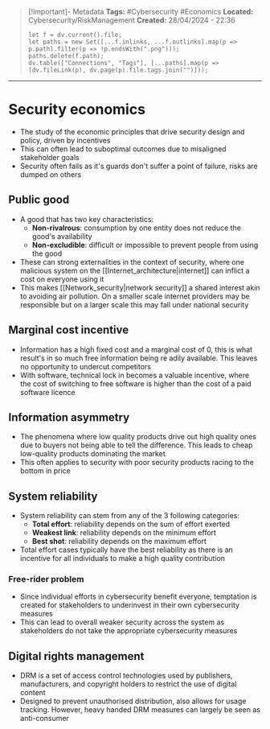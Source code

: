 > [!important]- Metadata
> **Tags:** #Cybersecurity #Economics 
> **Located:** Cybersecurity/RiskManagement
> **Created:** 28/04/2024 - 22:36
> ```dataviewjs
> let f = dv.current().file;
> let paths = new Set([...f.inlinks, ...f.outlinks].map(p => p.path).filter(p => !p.endsWith(".png")));
> paths.delete(f.path);
> dv.table(["Connections", "Tags"], [...paths].map(p => [dv.fileLink(p), dv.page(p).file.tags.join("")]));
> ```

___
# Security economics
- The study of the economic principles that drive security design and policy, driven by incentives 
- This can often lead to suboptimal outcomes due to misaligned stakeholder goals
- Security often fails as it's guards don't suffer a point of failure, risks are dumped on others
## Public good
- A good that has two key characteristics:
	- **Non-rivalrous**: consumption by one entity does not reduce the good's availability 
	- **Non-excludible**: difficult or impossible to prevent people from using the good
- These can strong externalities in the context of security, where one malicious system on the [[Internet_architecture|internet]] can inflict a cost on everyone using it
- This makes [[Network_security|network security]] a shared interest akin to avoiding air pollution. On a smaller scale internet providers may be responsible but on a larger scale this may fall under national security

## Marginal cost incentive
- Information has a high fixed cost and a marginal cost of 0, this is what result's in so much free information being re adily available. This leaves no opportunity to undercut competitors 
- With software, technical lock in becomes a valuable incentive, where the cost of switching to free software is higher than the cost of a paid software licence  
 
## Information asymmetry
- The phenomena where low quality products drive out high quality ones due to buyers not being able to tell the difference. This leads to cheap low-quality products dominating the market 
- This often applies to security with poor security products racing to the bottom in price 
## System reliability
- System reliability can stem from any of the 3 following categories:
	- **Total effort**: reliability depends on the sum of effort exerted 
	- **Weakest link**: reliability depends on the minimum effort
	- **Best shot**: reliability depends on the maximum effort
- Total effort cases typically have the best reliability as there is an incentive for all individuals to make a high quality contribution
### Free-rider problem
- Since individual efforts in cybersecurity benefit everyone, temptation is created for stakeholders to underinvest in their own cybersecurity measures 
- This can lead to overall weaker security across the system as stakeholders do not take the appropriate cybersecurity measures 

## Digital rights management 
- DRM is a set of access control technologies used by publishers, manufacturers, and copyright holders to restrict the use of digital content 
- Designed to prevent unauthorised distribution, also allows for usage tracking. However, heavy handed DRM measures can largely be seen as anti-consumer
